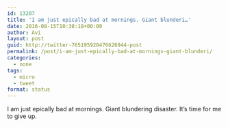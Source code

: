 ```yaml
---
id: 13207
title: 'I am just epically bad at mornings. Giant blunderi…'
date: 2016-08-15T10:38:18+00:00
author: Avi
layout: post
guid: http://twitter-765195920476626944-post
permalink: /post/i-am-just-epically-bad-at-mornings-giant-blunderi/
categories:
  - none
tags:
  - micro
  - tweet
format: status
---
```

I am just epically bad at mornings. Giant blundering disaster. It’s time for me to give up.